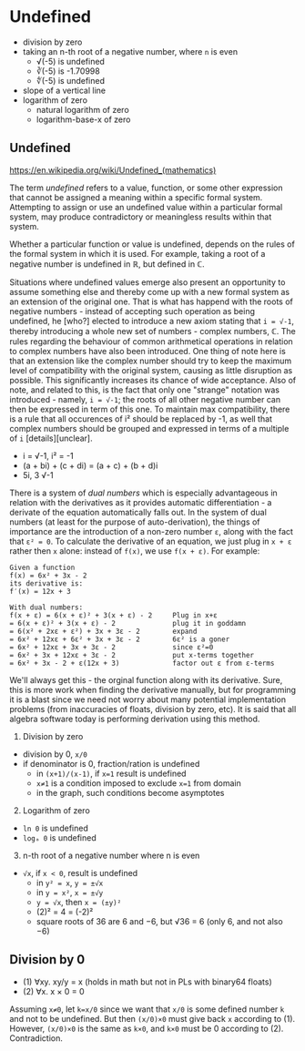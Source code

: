 # Undefined

- division by zero
- taking an n-th root of a negative number, where `n` is even
  - √(-5) is undefined
  - ∛(-5) is -1.70998
  - ∜(-5) is undefined
- slope of a vertical line
- logarithm of zero
  - natural logarithm of zero
  - logarithm-base-x of zero



## Undefined

https://en.wikipedia.org/wiki/Undefined_(mathematics)

The term *undefined* refers to a value, function, or some other expression that cannot be assigned a meaning within a specific formal system. Attempting to assign or use an undefined value within a particular formal system, may produce contradictory or meaningless results within that system.

Whether a particular function or value is undefined, depends on the rules of the formal system in which it is used. For example, taking a root of a negative number is undefined in ℝ, but defined in ℂ.

Situations where undefined values emerge also present an opportunity to assume something else and thereby come up with a new formal system as an extension of the original one. That is what has happend with the roots of negative numbers - instead of accepting such operation as being undefined, he [who?] elected to introduce a new axiom stating that `i = √-1`, thereby introducing a whole new set of numbers - complex numbers, ℂ. The rules regarding the behaviour of common arithmetical operations in relation to complex numbers have also been introduced. One thing of note here is that an extension like the complex number should try to keep the maximum level of compatibility with the original system, causing as little disruption as possible. This significantly increases its chance of wide acceptance. Also of note, and related to this, is the fact that only one "strange" notation was introduced - namely, `i = √-1`; the roots of all other negative number can then be expressed in term of this one. To maintain max compatibility, there is a rule that all occurences of i² should be replaced by -1, as well that complex numbers should be grouped and expressed in terms of a multiple of `i` [details][unclear].

- i = √-1, i² = -1
- (a + bi) + (c + di) = (a + c) + (b + d)i
- 5i, 3 √-1

There is a system of *dual numbers* which is especially advantageous in relation with the derivatives as it provides automatic differentiation - a derivate of the equation automatically falls out. In the system of dual numbers (at least for the purpose of auto-derivation), the things of importance are the introduction of a non-zero number `ε`, along with the fact that `ε² = 0`. To calculate the derivative of an equation, we just plug in `x + ε` rather then `x` alone: instead of `f(x)`, we use `f(x + ε)`. For example:

```
Given a function
f(x) = 6x² + 3x - 2
its derivative is:
f′(x) = 12x + 3

With dual numbers:
f(x + ε) = 6(x + ε)² + 3(x + ε) - 2     Plug in x+ε
= 6(x + ε)² + 3(x + ε) - 2              plug it in goddamn
= 6(x² + 2xε + ε²) + 3x + 3ε - 2        expand
= 6x² + 12xε + 6ε² + 3x + 3ε - 2        6ε² is a goner
= 6x² + 12xε + 3x + 3ε - 2              since ε²=0
= 6x² + 3x + 12xε + 3ε - 2              put x-terms together
= 6x² + 3x - 2 + ε(12x + 3)             factor out ε from ε-terms
```

We'll always get this - the orginal function along with its derivative. Sure, this is more work when finding the derivative manually, but for programming it is a blast since we need not worry about many potential implementation problems (from inaccuracies of floats, division by zero, etc). It is said that all algebra software today is performing derivation using this method.






1. Division by zero
- division by 0, `x/0`
- if denominator is 0, fraction/ration is undefined
  - in `(x+1)/(x-1)`, if `x=1` result is undefined
  - `x≠1` is a condition imposed to exclude `x=1` from domain
  - in the graph, such conditions become asymptotes

2. Logarithm of zero
- `ln 0` is undefined
- `logₐ 0` is undefined

3. n-th root of a negative number where n is even
- `√x`, if `x < 0`, result is undefined
  - in `y² = x`, `y = ±√x`
  - in `y = x²`, `x = ±√y`
  - `y = √x`, then `x = (±y)²`
  - (2)² = 4 = (-2)²
  - square roots of 36 are 6 and −6, but √36 = 6 (only 6, and not also −6)

## Division by 0


- (1) ∀xy. xy/y = x (holds in math but not in PLs with binary64 floats)
- (2) ∀x. x × 0 = 0

Assuming `x≠0`, let `k=x/0` since we want that `x/0` is some defined number `k` and not to be undefined. But then `(x/0)×0` must give back `x` according to (1). However, `(x/0)×0` is the same as `k×0`, and `k×0` must be 0 according to (2). Contradiction.
